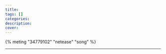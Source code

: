 ```yaml
---
title:
tags: []
categories: 
description: 
cover: 
---
```


{% meting "34779102" "netease" "song" %}

---




